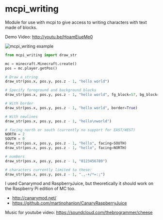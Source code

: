 mcpi_writing
============
Module for use with mcpi to give access to writing characters with text made of blocks.

Demo Video: http://youtu.be/HoamEiueMe0

![mcpi_writing example](https://dl.dropboxusercontent.com/u/5724095/images/mcpi_writing_gh.png)

```python
from mcpi_writing import draw_str

mc = minecraft.Minecraft.create()
pos = mc.player.getPos()

# Draw a string
draw_str(pos.x, pos.y, pos.z - 1, "hello world")

# Specify foreground and background blocks
draw_str(pos.x, pos.y, pos.z - 1, "hello world", fg_block=57, bg_block=49)

# With border
draw_str(pos.x, pos.y, pos.z - 1, "hello world", border=True)

# With newlines
draw_str(pos.x, pos.y, pos.z - 1, "hello\nworld")

# facing north or south (currently no support for EAST/WEST)
NORTH = 2
SOUTH = 0
draw_str(pos.x, pos.y, pos.z - 1, "hello", facing=SOUTH)
draw_str(pos.x, pos.y, pos.z - 1, "hello", facing=NORTH)

# numbers
draw_str(pos.x, pos.y, pos.z - 1, "0123456789")

# characters currently limited to these:
draw_str(pos.x, pos.y, pos.z - 1, ".,-+/*=:;")


```

I used Canarymod and RaspberryJuice, but theoretically it should work on the Raspberry Pi edition of MC too.

- http://canarymod.net/
- https://github.com/martinohanlon/CanaryRaspberryJuice

Music for youtube video:
https://soundcloud.com/thebrogrammer/cheese